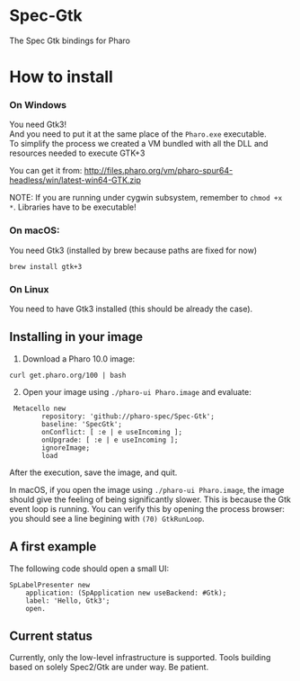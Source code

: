 # Spec-Gtk
The Spec Gtk bindings for Pharo

# How to install

### On Windows
You need Gtk3!  
And you need to put it at the same place of the `Pharo.exe` executable.  
To simplify the process we created a VM bundled with all the DLL and resources needed to execute GTK+3  

You can get it from: http://files.pharo.org/vm/pharo-spur64-headless/win/latest-win64-GTK.zip

NOTE: If you are running under cygwin subsystem, remember to `chmod +x *`. Libraries have to be executable!

### On macOS: 

You need Gtk3 (installed by brew because paths are fixed for now)
```
brew install gtk+3
```

### On Linux
You need to have Gtk3 installed (this should be already the case).


## Installing in your image

1) Download a Pharo 10.0 image: 

```
curl get.pharo.org/100 | bash
```

2) Open your image using `./pharo-ui Pharo.image` and evaluate:
```Smalltalk
 Metacello new
        repository: 'github://pharo-spec/Spec-Gtk';
        baseline: 'SpecGtk';
        onConflict: [ :e | e useIncoming ];
        onUpgrade: [ :e | e useIncoming ];
        ignoreImage;
        load
```
After the execution, save the image, and quit.

In macOS, if you open the image using `./pharo-ui Pharo.image`, the image should give the feeling of being significantly slower. This is because the Gtk event loop is running. You can verify this by opening the process browser: you should see a line begining with `(70) GtkRunLoop`.

## A first example

The following code should open a small UI:

```Smalltalk
SpLabelPresenter new
	application: (SpApplication new useBackend: #Gtk);	
	label: 'Hello, Gtk3';
	open.
```

## Current status

Currently, only the low-level infrastructure is supported. Tools building based on solely Spec2/Gtk are under way. Be patient.
